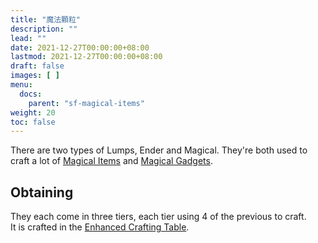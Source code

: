 ```yaml
---
title: "魔法顆粒"
description: ""
lead: ""
date: 2021-12-27T00:00:00+08:00
lastmod: 2021-12-27T00:00:00+08:00
draft: false
images: [ ]
menu:
  docs:
    parent: "sf-magical-items"
weight: 20
toc: false
---
```


There are two types of Lumps, Ender and Magical. They're both used to craft a lot of [Magical Items](/docs/slimefun/magical-items) and [Magical Gadgets](/docs/slimefun/magical-gadgets).

## Obtaining

They each come in three tiers, each tier using 4 of the previous to craft.  
It is crafted in the [Enhanced Crafting Table](/docs/slimefun/enhanced-crafting-table).
